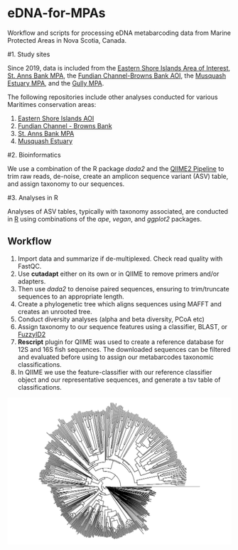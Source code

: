 # eDNA-for-MPAs
Workflow and scripts for processing eDNA metabarcoding data from Marine Protected Areas in Nova Scotia, Canada. 

#1. Study sites

Since 2019, data is included from the [Eastern Shore Islands Area of Interest](https://www.dfo-mpo.gc.ca/oceans/aoi-si/easternshore-ilescoteest-eng.html), [St. Anns Bank MPA](https://www.dfo-mpo.gc.ca/oceans/mpa-zpm/stanns-sainteanne/index-eng.html), the [Fundian Channel-Browns Bank AOI](https://www.dfo-mpo.gc.ca/oceans/aoi-si/fundian-fundy-browns-eng.html), the [Musquash Estuary MPA](https://www.dfo-mpo.gc.ca/oceans/mpa-zpm/musquash/index-eng.html), and the [Gully MPA](https://www.dfo-mpo.gc.ca/oceans/mpa-zpm/gully/index-eng.html). 

The following repositories include other analyses conducted for various Maritimes conservation areas: 
1. [Eastern Shore Islands AOI](https://github.com/dfo-mar-mpas/easternshoreislands_aoi)
2. [Fundian Channel - Browns Bank](https://github.com/dfo-mar-mpas/fundian_aoi) 
3. [St. Anns Bank MPA](https://github.com/dfo-mar-mpas/stannsbank_mpa) 
4. [Musquash Estuary](https://github.com/dfo-mar-mpas/musquash_mpa)

#2. Bioinformatics

We use a combination of the R package *dada2* and the [QIIME2 Pipeline](https://docs.qiime2.org/2022.2/interfaces/q2cli/) to trim raw reads, de-noise, create an amplicon sequence variant (ASV) table, and assign taxonomy to our sequences. 

#3. Analyses in R  

Analyses of ASV tables, typically with taxonomy associated, are conducted in [R](https://www.r-project.org/) using combinations of the *ape*, *vegan*, and *ggplot2* packages.  
## Workflow
1. Import data and summarize if de-multiplexed. Check read quality with FastQC.
2. Use **cutadapt** either on its own or in QIIME to remove primers and/or adapters.
3. Then use *dada2* to denoise paired sequences, ensuring to trim/truncate sequences to an appropriate length. 
4. Create a phylogenetic tree which aligns sequences using MAFFT and creates an unrooted tree.
5. Conduct diversity analyses (alpha and beta diversity, PCoA etc)
6. Assign taxonomy to our sequence features using a classifier, BLAST, or [FuzzyID2](https://onlinelibrary.wiley.com/doi/10.1111/1755-0998.12738)
7. **Rescript** plugin for QIIME was used to create a reference database for 12S and 16S fish sequences. The downloaded sequences can be filtered and evaluated before using to assign our metabarcodes taxonomic classifications. 
8. In QIIME we use the feature-classifier with our reference classifier object and our representative sequences, and generate a tsv table of classifications.

![COI NJ tree](figures/2022Results/COI_subset_fan.tree.png)
